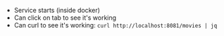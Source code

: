 * Service starts (inside docker)
* Can click on tab to see it's working
* Can curl to see it's working: `curl http://localhost:8081/movies | jq`
